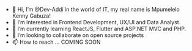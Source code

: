 - 👋 Hi, I’m @Dev-Addi in the world of IT, my real name is Mpumelelo Kenny Gabuza!
- 👀 I’m interested in Frontend Development, UX/UI and Data Analyst.
- 🌱 I’m currently learning ReactJS, Flutter and ASP.NET MVC and PHP.
- 💞️ I’m looking to collaborate on open source projects
- 📫 How to reach ... COMING SOON

<!---
Dev-Addi/Dev-Addi is a ✨ special ✨ repository because its `README.md` (this file) appears on your GitHub profile.
You can click the Preview link to take a look at your changes.
--->
